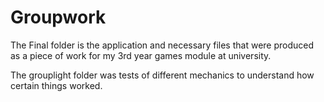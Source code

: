 # Groupwork
The Final folder is the application and necessary files that were produced as a piece of work for my 3rd year games module at university.

The grouplight folder was tests of different mechanics to understand how certain things worked.
